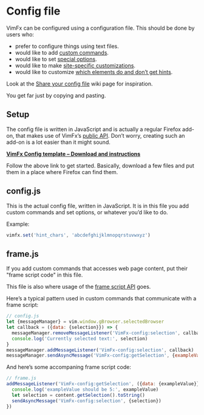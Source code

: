 <!--
This is part of the VimFx documentation.
Copyright Simon Lydell 2015.
See the file README.md for copying conditions.
-->

# Config file

VimFx can be configured using a configuration file. This should be done by users
who:

- prefer to configure things using text files.
- would like to add [custom commands].
- would like to set [special options].
- would like to make [site-specific customizations][overrides].
- would like to customize [which elements do and don’t get hints][hint-matcher].

Look at the [Share your config file] wiki page for inspiration.

You get far just by copying and pasting.

[custom commands]: api.md#vimfxaddcommandoptions-fn
[special options]: options.md#special-options
[overrides]: api.md#vimfxaddoptionoverridesrules-and-vimfxaddkeyoverridesrules
[hint-matcher]: api.md#vimfxhintmatcher
[Share your config file]: https://github.com/akhodakivskiy/VimFx/wiki/Share-your-config-file


## Setup

The config file is written in JavaScript and is actually a regular Firefox
add-on, that makes use of VimFx’s [public API]. Don’t worry, creating such an
add-on is a lot easier than it might sound.

**[VimFx Config template – Download and instructions][config-template]**

Follow the above link to get started. Basically, download a few files and put
them in a place where Firefox can find them.

[public API]: api.md
[config-template]: https://github.com/lydell/VimFx-config/


## config.js

This is the actual config file, written in JavaScript. It is in this file you
add custom commands and set options, or whatever you’d like to do.

Example:

```js
vimfx.set('hint_chars', 'abcdefghijklmnopqrstuvwxyz')
```


## frame.js

If you add custom commands that accesses web page content, put their "frame
script code" in this file.

This file is also where usage of the [frame script API] goes.

[frame script API]: api.md#frame-script-api

Here’s a typical pattern used in custom commands that communicate with a frame
script:

```js
// config.js
let {messageManager} = vim.window.gBrowser.selectedBrowser
let callback = ({data: {selection}}) => {
  messageManager.removeMessageListener('VimFx-config:selection', callback)
  console.log('Currently selected text:', selection)
}
messageManager.addMessageListener('VimFx-config:selection', callback)
messageManager.sendAsyncMessage('VimFx-config:getSelection', {exampleValue: 1337})
```

And here’s some accompaning frame script code:

```js
// frame.js
addMessageListener('VimFx-config:getSelection', ({data: {exampleValue}}) => {
  console.log('exampleValue should be 5:', exampleValue)
  let selection = content.getSelection().toString()
  sendAsyncMessage('VimFx-config:selection', {selection})
})
```
